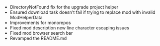 - DirectoryNotFound fix for the upgrade project helper
- Ensured download task doesn't fail if trying to replace mod with invalid ModHelperData
- Improvements for monorepos
- Fixed mod description new line character escaping issues
- Fixed mod browser search bar
- Revamped the README.md
